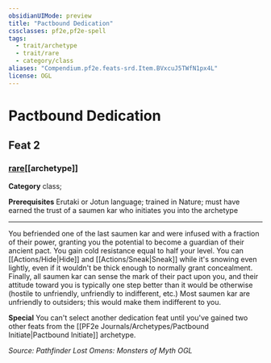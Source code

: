 ```yaml
---
obsidianUIMode: preview
title: "Pactbound Dedication"
cssclasses: pf2e,pf2e-spell
tags:
  - trait/archetype
  - trait/rare
  - category/class
aliases: "Compendium.pf2e.feats-srd.Item.BVxcuJ5TWfN1px4L"
license: OGL
---
```

# Pactbound Dedication
## Feat 2
### [rare](rare "Rare Rarity Trait")[[archetype]]

**Category** class; 



**Prerequisites** Erutaki or Jotun language; trained in Nature; must have earned the trust of a saumen kar who initiates you into the archetype
* * *
You befriended one of the last saumen kar and were infused with a fraction of their power, granting you the potential to become a guardian of their ancient pact. You gain cold resistance equal to half your level. You can [[Actions/Hide|Hide]] and [[Actions/Sneak|Sneak]] while it's snowing even lightly, even if it wouldn't be thick enough to normally grant concealment. Finally, all saumen kar can sense the mark of their pact upon you, and their attitude toward you is typically one step better than it would be otherwise (hostile to unfriendly, unfriendly to indifferent, etc.) Most saumen kar are unfriendly to outsiders; this would make them indifferent to you.

**Special** You can't select another dedication feat until you've gained two other feats from the [[PF2e Journals/Archetypes/Pactbound Initiate|Pactbound Initiate]] archetype.

*Source: Pathfinder Lost Omens: Monsters of Myth*
*OGL*